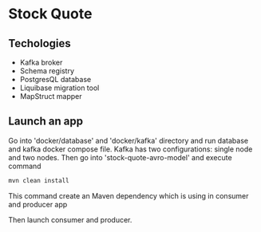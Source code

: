 # Stock Quote

## Techologies

- Kafka broker
- Schema registry
- PostgresQL database
- Liquibase migration tool
- MapStruct mapper

## Launch an app

Go into 'docker/database' and 'docker/kafka' directory and run database and kafka docker compose file. Kafka has two configurations: single node and two nodes.
Then go into 'stock-quote-avro-model' and execute command
```sh
mvn clean install
```
This command create an Maven dependency which is using in consumer and producer app

Then launch consumer and producer.
